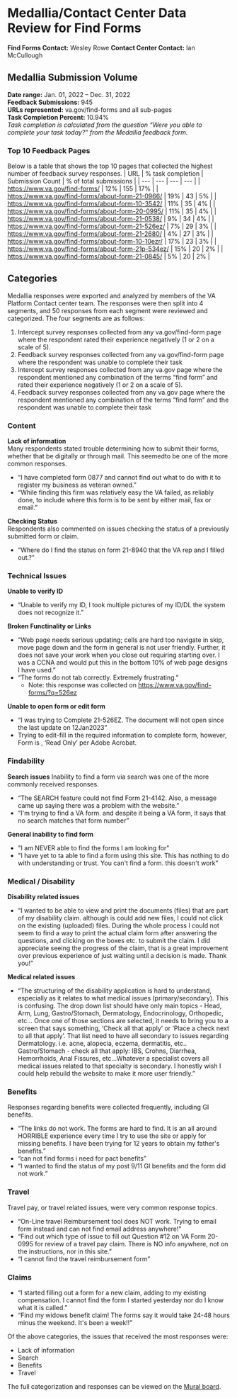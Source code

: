 # Medallia/Contact Center Data Review for Find Forms

**Find Forms Contact:** Wesley Rowe
**Contact Center Contact:** Ian McCullough


## Medallia Submission Volume
**Date range:** Jan. 01, 2022 – Dec. 31, 2022<br>
**Feedback Submissions:** 945<br>
**URLs represented:** va.gov/find-forms and all sub-pages<br>
**Task Completion Percent:** 10.94%<br>
_Task completion is calculated from the question “Were you able to complete your task today?” from the Medallia feedback form._


### Top 10 Feedback Pages
Below is a table that shows the top 10 pages that collected the highest number of feedback survey responses. 
| URL | % task completion | Submission Count | % of total submissions |
| --- | --- | --- | --- |
| https://www.va.gov/find-forms/ | 12% | 155 | 17% |
| https://www.va.gov/find-forms/about-form-21-0966/ | 19% | 43 | 5% |
| https://www.va.gov/find-forms/about-form-10-3542/ | 11% | 35 | 4% |
| https://www.va.gov/find-forms/about-form-20-0995/ | 11% | 35 | 4% |
| https://www.va.gov/find-forms/about-form-21-0538/ | 9% | 34 | 4% |
| https://www.va.gov/find-forms/about-form-21-526ez/ | 7% | 29 | 3% |
| https://www.va.gov/find-forms/about-form-21-2680/ | 4% | 27 | 3% |
| https://www.va.gov/find-forms/about-form-10-10ezr/ | 17% | 23 | 3% |
| https://www.va.gov/find-forms/about-form-21p-534ez/ | 15% | 20 | 2% |
| https://www.va.gov/find-forms/about-form-21-0845/ | 5% | 20 | 2% |

## Categories
Medallia responses were exported and analyzed by members of the VA Platform Contact center team. The responses were then split into 4 segments, and 50 responses from each segment were reviewed and categorized. The four segments are as follows:
1. Intercept survey responses collected from any va.gov/find-form page where the respondent rated their experience negatively (1 or 2 on a scale of 5).
2. Feedback survey responses collected from any va.gov/find-form page where the respondent was unable to complete their task
3. Intercept survey responses collected from any va.gov page where the respondent mentioned any combination of the terms “find form” and rated their experience negatively (1 or 2 on a scale of 5).
4. Feedback survey responses collected from any va.gov page where the respondent mentioned any combination of the terms “find form” and the respondent was unable to complete their task

### Content
**Lack of information**<br />
Many respondents stated trouble determining how to submit their forms, whether that be digitally or through mail. This seemedto be one of the more common responses.
* “I have completed form 0877 and cannot find out what to do with it to register my business as veteran owned.”
* “While finding this firm was relatively easy the VA failed, as reliably done, to include where this form is to be sent by either mail, fax or email.”

**Checking Status**<br />
Respondents also commented on issues checking the status of a previously submitted form or claim.
* “Where do I find the status on form 21-8940 that the VA rep and I  filled out.?”


### Technical Issues
**Unable to verify ID**
* “Unable to verify my ID, I took multiple pictures of my ID/DL the system does not recognize it.”

**Broken Functinality or Links**
* “Web page needs serious updating; cells are hard too navigate in skip, move page down and the form in general is not user friendly. Further, it does not save your work when you close out requiring starting over. I was a CCNA and would put this in the bottom 10% of web page designs I have used.”
* “The forms do not tab correctly. Extremely frustrating.”
    * Note: this response was collected on https://www.va.gov/find-forms/?q=526ez

**Unable to open form or edit form**
* “I was trying to Complete 21-526EZ. The document will not open since the last update on 12Jan2023”
* Trying to edit-fill in the required information to complete form, however, Form is ‚ ‘Read Only’ per Adobe Acrobat.

### Findability
**Search issues**
Inability to find a form via search was one of the more commonly received responses.

* “The SEARCH feature could not find Form 21-4142. Also, a message came up saying there was a problem with the website.”
* “I'm trying to find a VA form. and despite it being a VA form, it says that no search matches that form number”

**General inability to find form**
* "I am NEVER able to find the forms I am looking for"
* "I have yet to ta able to find a form using this site. This has nothing to do with understanding or trust. You can't find a form. this doesn't work"


### Medical / Disability
**Disability related issues**
* “I wanted to be able to view and print the documents (files) that are part of my disability claim. although is could add new files, I could not click on the existing (uploaded) files. During the whole process I could not seem to find a way to print the actual claim form after answering the questions, and clicking on the boxes etc. to submit the claim.   I did appreciate seeing the progress of the claim, that is a great improvement over previous experience of just waiting until a decision is made. Thank you!”

**Medical related issues**
* “The structuring of the disability application is hard to understand, especially as it relates to what medical issues (primary/secondary). This is confusing. The drop down list should have only main topics - Head, Arm, Lung, Gastro/Stomach, Dermatology, Endocrinology, Orthopedic, etc... Once one of those sections are selected, it needs to bring you to a screen that says something, ‘Check all that apply’ or ‘Place a check next to all that apply’.  That list need to have all secondary to issues regarding Dermatology. i.e. acne, alopecia, eczema, dermatitis, etc.. Gastro/Stomach - check all that apply: IBS, Crohns, Diarrhea, Hemorrhoids, Anal Fissures, etc...Whatever a specialist covers all medical issues related to that specialty is secondary.  I honestly wish I could help rebuild the website to make it more user friendly.”


### Benefits
Responses regarding benefits were collected frequently, including GI benefits.
* “The links do not work.  The forms are hard to find.  It is an all around HORRIBLE experience every time I try to use the site or apply for missing benefits.  I have been trying for 12 years to obtain my father's benefits.”
* “can not find forms i need for pact benefits”
* “I wanted to find the status of my post 9/11 GI benefits and the form did not work.”


### Travel
Travel pay, or travel related issues, were very common response topics.
* “On-Line travel Reimbursement tool does NOT work.  Trying to email form instead and can not find email address anywhere!”
* “Find out which type of issue to fill out Question #12 on VA Form 20-0995 for review of a travel pay claim. There is NO info anywhere, not on the instructions, nor in this site.”
* “I cannot find the travel reimbursement form”


### Claims
* “I started filling out a form for a new claim, adding to my existing compensation. I cannot find the form I started yesterday nor do I know what it is called.”
* “Find my widows benefit claim! The forms say it would take 24-48 hours minus the weekend. It's been a week!!”

Of the above categories, the issues that received the most responses were:

* Lack of information
* Search
* Benefits
* Travel

The full categorization and responses can be viewed on the [Mural board](https://app.mural.co/t/adhocvetsgov9623/m/adhocvetsgov9623/1676311311015/b2f3b67b456d44341ed35a5e461d1868656b58c7?sender=u683996861c7842a72dea8966).
